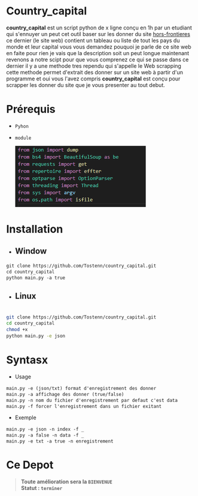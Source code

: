 # Country_capital
**country_capital** est un script python de x ligne conçu en 1h par un etudiant qui s'ennuyer un peut cet outil baser sur les donner du site [hors-frontieres](https://hors-frontieres.fr/liste-des-capitales-de-tous-les-pays-du-monde/) ce dernier (le site web) contient un tableau ou liste de tout les pays du monde et leur capital vous vous demandez pouquoi je parle de ce site web en faite pour rien je vais que la description soit un peut longue maintenant revenons a notre scipt pour que vous comprenez ce qui se passe dans ce dernier il y a une methode tres rependu qui s'appelle le Web scrapping cette methode permet d'extrait des donner sur un site web à partir d'un programme et oui vous l'avez compris **country_capital** est conçu pour scrapper les donner du site que je vous presenter au tout debut.

# Prérequis
+ `Pyhon`
- `module`<br>

   ![](module.png)
  

# Installation
+ ## Window
```window
git clone https://github.com/Tostenn/country_capital.git
cd country_capital
python main.py -a true
```
+ ## Linux 
```bash

git clone https://github.com/Tostenn/country_capital.git
cd country_capital
chmod +x
python main.py -e json

```
# Syntasx
+ Usage
```
main.py -e (json/txt) format d'enregistrement des donner
main.py -a affichage des donner (true/false)
main.py -n nom du fichier d'enregistrement par defaut c'est data
main.py -f forcer l'enregistrement dans un fichier exitant
```

+ Exemple
```
main.py -e json -n index -f _
main.py -a false -n data -f _
main.py -e txt -a true -n enregistrement
```
# **Ce Depot**

> **__Toute amélioration sera la  `BIENVENUE`__** <br>
> **Statut :  `terminer`**
